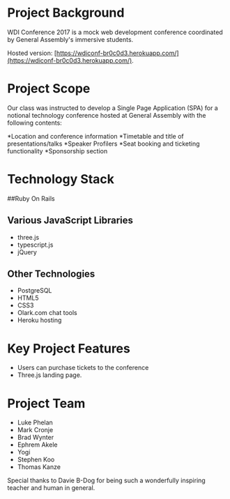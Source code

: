 # Project Background

WDI Conference 2017 is a mock web development conference coordinated by General Assembly's immersive students.

Hosted version: [https://wdiconf-br0c0d3.herokuapp.com/](https://wdiconf-br0c0d3.herokuapp.com/).

# Project Scope

Our class was instructed to develop a Single Page Application (SPA) for a notional technology conference hosted at General Assembly with the following contents:

*Location and conference information
*Timetable and title of presentations/talks
*Speaker Profilers
*Seat booking and ticketing functionality
*Sponsorship section

# Technology Stack

##Ruby On Rails

## Various JavaScript Libraries

* three.js
* typescript.js
* jQuery

## Other Technologies
* PostgreSQL
* HTML5
* CSS3
* Olark.com chat tools
* Heroku hosting

# Key Project Features

* Users can purchase tickets to the conference
* Three.js landing page.


# Project Team

* Luke Phelan
* Mark Cronje
* Brad Wynter
* Ephrem Akele
* Yogi
* Stephen Koo
* Thomas Kanze

Special thanks to Davie B-Dog for being such a wonderfully inspiring teacher and human in general.
